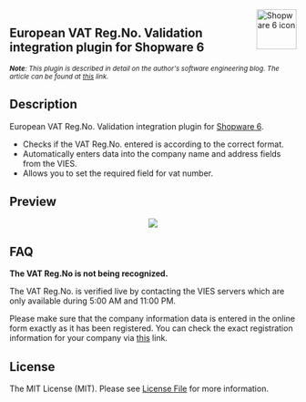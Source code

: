 <img align="right" alt="Shopware 6 icon" src="https://crehler.com/uploads/media/1920x/07/237-shopware-6-icon.png" width="auto" height="70px">

## European VAT Reg.No. Validation integration plugin for Shopware 6

<sub>_**Note**: This plugin is described in detail on the author's software engineering blog. The article can be found at [this](https://pietrzakadrian.com/blog/accelerate-the-purchasing-process-in-e-commerce-based-on-shopware-6) link._</sub>

## Description

European VAT Reg.No. Validation integration plugin for [Shopware 6](https://github.com/shopware/platform).

- Checks if the VAT Reg.No. entered is according to the correct format.
- Automatically enters data into the company name and address fields from the VIES.
- Allows you to set the required field for vat number.

## Preview

<p align="center">
  <img src="https://pietrzakadrian.com/1a633aa453c9a2e09bce0764e8e36435/preview2.gif">
</p>

## FAQ

**The VAT Reg.No is not being recognized.**

The VAT Reg.No. is verified live by contacting the VIES servers which are only available during 5:00 AM and 11:00 PM.

Please make sure that the company information data is entered in the online form exactly as it has been registered. You can check the exact registration information for your company via [this](https://ec.europa.eu/taxation_customs/vies/vatResponse.html?locale=en) link.

## License

The MIT License (MIT). Please see [License File](LICENSE) for more information.
